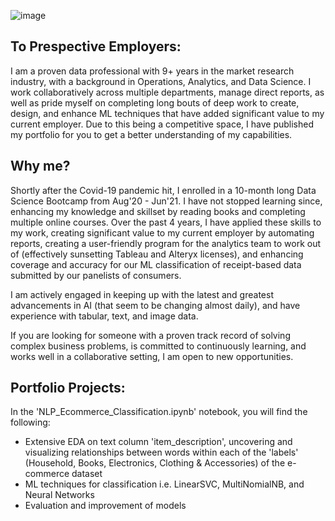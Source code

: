 ![image](https://github.com/MJ-AllDay-67/Portfolio/assets/67566192/251b60d0-838e-4357-b75e-44f132debaea)



## To Prespective Employers:
 I am a proven data professional with 9+ years in the market research industry, with a background in Operations, Analytics, and Data Science. I work collaboratively across multiple departments, manage direct reports, as well as pride myself on completing long bouts of deep work to create, design, and enhance ML techniques that have added significant value to my current employer. Due to this being a competitive space, I have published my portfolio for you to get a better understanding of my capabilities.

 ## Why me?
 Shortly after the Covid-19 pandemic hit, I enrolled in a 10-month long Data Science Bootcamp from Aug'20 - Jun'21. I have not stopped learning since, enhancing my knowledge and skillset by reading books and completing multiple online courses. Over the past 4 years, I have applied these skills to my work, creating significant value to my current employer by automating reports, creating a user-friendly program for the analytics team to work out of (effectively sunsetting Tableau and Alteryx licenses), and enhancing coverage and accuracy for our ML classification of receipt-based data submitted by our panelists of consumers.

I am actively engaged in keeping up with the latest and greatest advancements in AI (that seem to be changing almost daily), and have experience with tabular, text, and image data. 

If you are looking for someone with a proven track record of solving complex business problems, is committed to continuously learning, and works well in a collaborative setting, I am open to new opportunities.

 ## Portfolio Projects:
 In the 'NLP_Ecommerce_Classification.ipynb' notebook, you will find the following:
 - Extensive EDA on text column 'item_description', uncovering and visualizing relationships between words within each of the 'labels' (Household, Books, Electronics, Clothing & Accessories) of the e-commerce dataset
 - ML techniques for classification i.e. LinearSVC, MultiNomialNB, and Neural Networks
 - Evaluation and improvement of models
